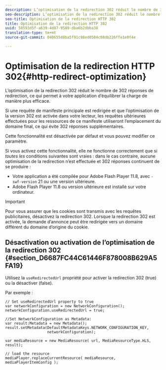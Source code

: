 ```yaml
---
description: L’optimisation de la redirection 302 réduit le nombre de 302 réponses de redirection, ce qui permet à votre application d’équilibrer la charge de manière plus efficace.
seo-description: L’optimisation de la redirection 302 réduit le nombre de 302 réponses de redirection, ce qui permet à votre application d’équilibrer la charge de manière plus efficace.
seo-title: Optimisation de la redirection HTTP 302
title: Optimisation de la redirection HTTP 302
uuid: 58593d5f-a639-4d87-9589-dba6b2dbba38
translation-type: tm+mt
source-git-commit: 040655d8ba5f91c98ed0584c08db226ffe1e0f4e

---
```



# Optimisation de la redirection HTTP 302{#http-redirect-optimization}

L’optimisation de la redirection 302 réduit le nombre de 302 réponses de redirection, ce qui permet à votre application d’équilibrer la charge de manière plus efficace.

Si une requête de manifeste principale est redirigée et que l’optimisation de la version 302 est activée dans votre lecteur, les requêtes ultérieures effectuées pour les ressources de ce manifeste utiliseront l’emplacement du domaine final, ce qui évite 302 réponses supplémentaires.

Cette fonctionnalité est désactivée par défaut et vous pouvez modifier ce paramètre.

Si vous activez cette fonctionnalité, elle ne fonctionne correctement que si *toutes les* conditions suivantes sont vraies : dans le cas contraire, aucune optimisation de la redirection n’est effectuée et 302 réponses continuent de se produire :

* Votre application a été compilée pour Adobe Flash Player 11.8, avec `-swf-version` 21 ou une version ultérieure.
* Adobe Flash Player 11.8 ou version ultérieure est installé sur votre ordinateur.

>[!IMPORTANT]
>
>Pour vous assurer que les cookies sont transmis avec les requêtes publicitaires, désactivez la redirection 302. Lorsque la redirection 302 est activée, la demande d’annonce peut être redirigée vers un domaine différent du domaine d’origine du cookie.

## Désactivation ou activation de l’optimisation de la redirection 302 {#section_D6687FC44C61446F878008B629A5FA19}

Utilisez la `useRedirectedUrl` propriété pour activer la redirection 302 (true) ou la désactiver (false).

<!--<a id="example_B886777252B745AAB48B1FCC42C97A25"></a>-->

Par exemple :

```
// Set useRedirectedUrl property to true 
var networkConfiguration = new NetworkConfiguration(); 
networkConfiguration.useRedirectedUrl = true; 
  
//Set NetworkConfiguration as Metadata: 
var result:Metadata = new Metadata(); 
result.setMetadata(DefaultMetadataKeys.NETWORK_CONFIGURATION_KEY,  
                   networkConfiguration); 
  
var mediaResource = new MediaResource( url, MediaResourceType.HLS, result); 
  
// load the resource 
mediaPlayer.replaceCurrentResource( mediaResource, mediaPlayerItemConfig );
```

